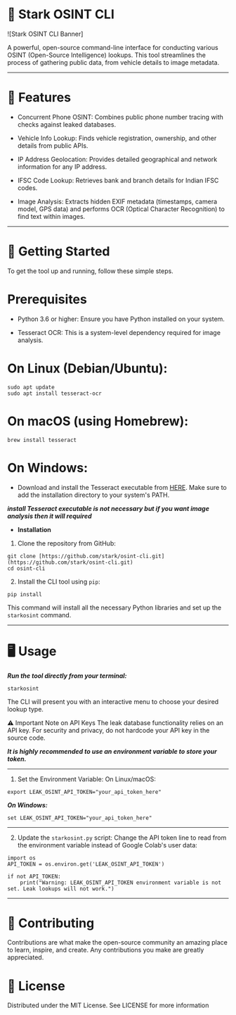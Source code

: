 # 🔎 Stark OSINT CLI
<!-- This image placeholder will be replaced with a cool banner once you have one! -->

![Stark OSINT CLI Banner]

A powerful, open-source command-line interface for conducting various OSINT (Open-Source Intelligence) lookups. This tool streamlines the process of gathering public data, from vehicle details to image metadata.

___


# 🌟 Features

- Concurrent Phone OSINT: Combines public phone number tracing with checks against leaked databases.

- Vehicle Info Lookup: Finds vehicle registration, ownership, and other details from public APIs.

- IP Address Geolocation: Provides detailed geographical and network information for any IP address.

- IFSC Code Lookup: Retrieves bank and branch details for Indian IFSC codes.

- Image Analysis: Extracts hidden EXIF metadata (timestamps, camera model, GPS data) and performs OCR (Optical Character Recognition) to find text within images.

___

# 🚀 Getting Started

To get the tool up and running, follow these simple steps.

# Prerequisites
- Python 3.6 or higher: Ensure you have Python installed on your system.

- Tesseract OCR: This is a system-level dependency required for image analysis.
  

# On Linux (Debian/Ubuntu):

```
sudo apt update
sudo apt install tesseract-ocr
```

# On macOS (using Homebrew):

```
brew install tesseract
```

# On Windows:

- Download and install the Tesseract executable from [HERE](https://tesseract-ocr.github.io/tessdoc/Downloads.html). Make sure to add the installation directory to your system's PATH.

***install Tesseract executable is not necessary but if you want image analysis then it will required***
- **Installation**

1. Clone the repository from GitHub:

```
git clone [https://github.com/stark/osint-cli.git](https://github.com/stark/osint-cli.git)
cd osint-cli
```

2. Install the CLI tool using `pip`:

```
pip install 
```

This command will install all the necessary Python libraries and set up the `starkosint` command.

___

# 🖥️ Usage
***Run the tool directly from your terminal:***

```
starkosint
```

The CLI will present you with an interactive menu to choose your desired lookup type.

⚠️ Important Note on API Keys
The leak database functionality relies on an API key. For security and privacy, do not hardcode your API key in the source code.

***It is highly recommended to use an environment variable to store your token.***

___

1. Set the Environment Variable:
On Linux/macOS:

```
export LEAK_OSINT_API_TOKEN="your_api_token_here"
```

***On Windows:***

```
set LEAK_OSINT_API_TOKEN="your_api_token_here"
```

---

2. Update the `starkosint.py` script:
Change the API token line to read from the environment variable instead of Google Colab's user data:

```
import os
API_TOKEN = os.environ.get('LEAK_OSINT_API_TOKEN')

if not API_TOKEN:
    print("Warning: LEAK_OSINT_API_TOKEN environment variable is not set. Leak lookups will not work.")
```
___

# 🤝 Contributing
Contributions are what make the open-source community an amazing place to learn, inspire, and create. Any contributions you make are greatly appreciated.

# 📄 License
Distributed under the MIT License. See LICENSE for more information
